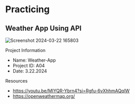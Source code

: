 # Practicing

## Weather App Using API

![Screenshot 2024-03-22 165803](https://github.com/MinThant26/A04-Weather-App/assets/128563319/ce0f99cd-94d6-4481-9f1d-ad7099c00d52)

Project Information

- Name: Weather-App
- Project ID: A04
- Date: 3.22.2024

Resources
- https://youtu.be/MIYQR-Ybrn4?si=Rgfu-6vXhhmAQqlW
- https://openweathermap.org/
